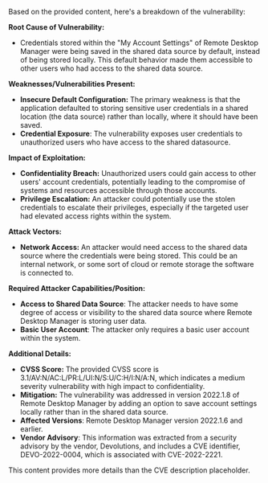Based on the provided content, here's a breakdown of the vulnerability:

**Root Cause of Vulnerability:**

*   Credentials stored within the "My Account Settings" of Remote Desktop Manager were being saved in the shared data source by default, instead of being stored locally. This default behavior made them accessible to other users who had access to the shared data source.

**Weaknesses/Vulnerabilities Present:**

*   **Insecure Default Configuration:** The primary weakness is that the application defaulted to storing sensitive user credentials in a shared location (the data source) rather than locally, where it should have been saved.
*  **Credential Exposure**: The vulnerability exposes user credentials to unauthorized users who have access to the shared datasource.

**Impact of Exploitation:**

*   **Confidentiality Breach:** Unauthorized users could gain access to other users' account credentials, potentially leading to the compromise of systems and resources accessible through those accounts.
*   **Privilege Escalation:** An attacker could potentially use the stolen credentials to escalate their privileges, especially if the targeted user had elevated access rights within the system.

**Attack Vectors:**

*   **Network Access:** An attacker would need access to the shared data source where the credentials were being stored. This could be an internal network, or some sort of cloud or remote storage the software is connected to.

**Required Attacker Capabilities/Position:**

*   **Access to Shared Data Source**: The attacker needs to have some degree of access or visibility to the shared data source where Remote Desktop Manager is storing user data.
*   **Basic User Account**: The attacker only requires a basic user account within the system.

**Additional Details:**

*   **CVSS Score:** The provided CVSS score is 3.1/AV:N/AC:L/PR:L/UI:N/S:U/C:H/I:N/A:N, which indicates a medium severity vulnerability with high impact to confidentiality.
*   **Mitigation:** The vulnerability was addressed in version 2022.1.8 of Remote Desktop Manager by adding an option to save account settings locally rather than in the shared data source.
*   **Affected Versions**:  Remote Desktop Manager version 2022.1.6 and earlier.
*   **Vendor Advisory**: This information was extracted from a security advisory by the vendor, Devolutions, and includes a CVE identifier, DEVO-2022-0004, which is associated with CVE-2022-2221.

This content provides more details than the CVE description placeholder.